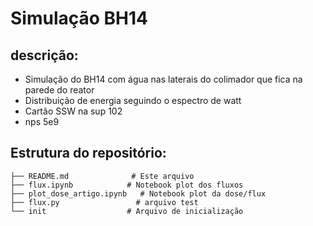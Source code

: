 # Simulação BH14 
## descrição:
* Simulação do BH14 com água nas laterais do colimador que fica na parede do reator
* Distribuição de energia seguindo o espectro de watt
* Cartão SSW na sup 102
* nps 5e9
## Estrutura do repositório:
```
├── README.md              # Este arquivo
├── flux.ipynb            # Notebook plot dos fluxos
├── plot_dose_artigo.ipynb   # Notebook plot da dose/flux
├── flux.py                 # arquivo test
└── init                  # Arquivo de inicialização
```
